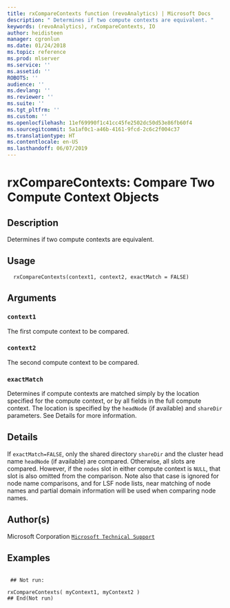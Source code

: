 ```yaml
---
title: rxCompareContexts function (revoAnalytics) | Microsoft Docs
description: " Determines if two compute contexts are equivalent. "
keywords: (revoAnalytics), rxCompareContexts, IO
author: heidisteen
manager: cgronlun
ms.date: 01/24/2018
ms.topic: reference
ms.prod: mlserver
ms.service: ''
ms.assetid: ''
ROBOTS: ''
audience: ''
ms.devlang: ''
ms.reviewer: ''
ms.suite: ''
ms.tgt_pltfrm: ''
ms.custom: ''
ms.openlocfilehash: 11ef69990f1c41cc45fe2502dc50d53e86fb60f4
ms.sourcegitcommit: 5a1af0c1-a46b-4161-9fcd-2c6c2f004c37
ms.translationtype: HT
ms.contentlocale: en-US
ms.lasthandoff: 06/07/2019
---
```

 # <a name="rxcomparecontexts--compare-two-compute-context-objects"></a>rxCompareContexts:  Compare Two Compute Context Objects  
 ## <a name="description"></a>Description

Determines if two compute contexts are equivalent.



 ## <a name="usage"></a>Usage

```   
  rxCompareContexts(context1, context2, exactMatch = FALSE)

```


 ## <a name="arguments"></a>Arguments



 ### `context1`
 The first compute context to be compared. 


 ### `context2`
 The second compute context to be compared. 


 ### `exactMatch`
 Determines if compute contexts are matched simply by the location specified for the compute context, or by all fields in the full compute context. The location is specified by the `headNode` (if available) and `shareDir` parameters. See Details for more information. 




 ## <a name="details"></a>Details

If `exactMatch=FALSE`, only the shared directory `shareDir` and the cluster head name `headNode` (if available) are compared.  Otherwise, all slots are compared. However, if the `nodes` slot in either compute context is `NULL`, that slot is also omitted from the comparison.  Note also that case is ignored for node name comparisons, and for LSF node lists, near matching of node names and partial domain information will be used when comparing node names.


 ## <a name="authors"></a>Author(s)

Microsoft Corporation [`Microsoft Technical Support`](https://go.microsoft.com/fwlink/?LinkID=698556&clcid=0x409)



 ## <a name="examples"></a>Examples

 ```

  ## Not run:

rxCompareContexts( myContext1, myContext2 )
 ## End(Not run) 
```


